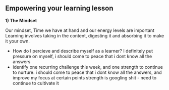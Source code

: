 ## Empowering your learning lesson

**1) The Mindset**

Our mindset, Time we have at hand and our energy levels are important
Learning involves taking in the content, digesting it and absorbing it to make it your own.

- How do I percieve and describe myself as a learner?
I definitely put pressure on myself, i should come to peace that i dont know all the answers
- identify one recurring challenge this week, and one strength to continue to nurture.
i should come to peace that i dont know all the answers, and improve my focus at certain points
strength is googling shit - need to continue to cultivate it